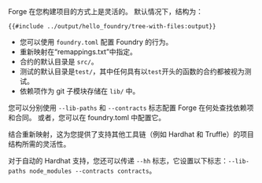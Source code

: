 Forge 在您构建项目的方式上是灵活的。 默认情况下，结构为：

```ignore
{{#include ../output/hello_foundry/tree-with-files:output}}
```

- 您可以使用 `foundry.toml` 配置 Foundry 的行为。
- 重新映射在“remappings.txt”中指定。
- 合约的默认目录是 `src/`。
- 测试的默认目录是`test/`，其中任何具有以`test`开头的函数的合约都被视为测试。
- 依赖项作为 git 子模块存储在 `lib/` 中。

您可以分别使用 `--lib-paths` 和 `--contracts` 标志配置 Forge 在何处查找依赖项和合同。 或者，您可以在 foundry.toml 中配置它。

结合重新映射，这为您提供了支持其他工具链（例如 Hardhat 和 Truffle）的项目结构所需的灵活性。

对于自动的 Hardhat 支持，您还可以传递 `--hh` 标志，它设置以下标志：`--lib-paths node_modules --contracts contracts`。